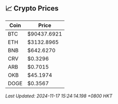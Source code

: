 ## 📈 Crypto Prices

| Coin | Price |
| ---- | ----- |
| BTC | $90437.6921 |
| ETH | $3132.8965 |
| BNB | $642.6270 |
| CRV | $0.3296 |
| ARB | $0.7015 |
| OKB | $45.1974 |
| DOGE | $0.3567 |

_Last Updated: 2024-11-17 15:24:14.198 +0800 HKT_